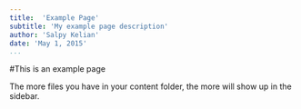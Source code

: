 ```yaml
---
title:  'Example Page'
subtitle: 'My example page description'
author: 'Salpy Kelian'
date: 'May 1, 2015'
...
```


#This is an example page

The more files you have in your content folder, the more will show up in the sidebar.